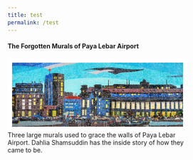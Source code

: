 ```yaml
---
title: test
permalink: /test
---
```

<html>
<head>
<meta name="viewport" content="width=device-width, initial-scale=1">
<style>
* {
  box-sizing: border-box;
}

.flex-container {
  display: flex;
  flex-wrap: wrap;
  font-size: 30px;
  text-align: center;
}

.flex-item-left {
  padding: 10px;
  flex: 70%;
}

.flex-item-right {
  padding: 10px;
  flex: 30%;
}
	/* Responsive layout - makes a one column-layout instead of a two-column layout */
@media (max-width: 800px) {
  .flex-item-right, .flex-item-left {
    flex: 100%;
  }
}
</style>
</head>
<body>

<h4>The Forgotten Murals of Paya Lebar Airport
</h4>
<div class="flex-container">
  <div class="flex-item-left"><img src=" /images/vol-17-issue-2/murals/Mural_Main2.jpg"  style="float:left; width:500px; height:auto;  border:10px solid #FFFFFF; class=responsive">
</div>
  <div class="flex-item-right">Three large murals used to grace the walls of Paya Lebar Airport. Dahlia Shamsuddin has the inside story of how they came to be.

</div>
</div>

</body>
</html>